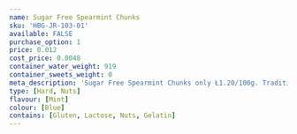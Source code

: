 ```yaml
---
name: Sugar Free Spearmint Chunks
sku: 'HBG-JR-103-01'
available: FALSE
purchase_option: 1
price: 0.012
cost_price: 0.0048
container_water_weight: 919
container_sweets_weight: 0
meta_description: 'Sugar Free Spearmint Chunks only Ł1.20/100g. Traditional sweets and more at Humbugs Confectionery Store. Specialists in satisfying your sweet tooth!'
type: [Hard, Nuts]
flavour: [Mint]
colour: [Blue]
contains: [Gluten, Lactose, Nuts, Gelatin]
---
```

